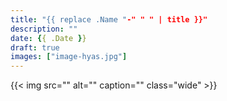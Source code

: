 ```yaml
---
title: "{{ replace .Name "-" " " | title }}"
description: ""
date: {{ .Date }}
draft: true
images: ["image-hyas.jpg"]
---
```


{{< img src="" alt="" caption="" class="wide" >}}
